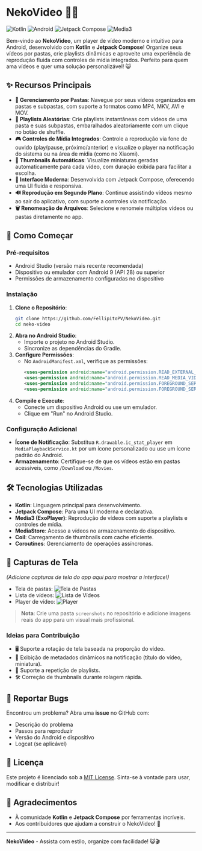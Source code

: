 # NekoVideo 🐾🎥

![Kotlin](https://img.shields.io/badge/Kotlin-1.9.22-blueviolet?logo=kotlin) ![Android](https://img.shields.io/badge/Android-9%2B-green?logo=android) ![Jetpack Compose](https://img.shields.io/badge/Jetpack%20Compose-1.6-blue?logo=android) ![Media3](https://img.shields.io/badge/Media3-1.4.1-orange?logo=android)

Bem-vindo ao **NekoVideo**, um player de vídeo moderno e intuitivo para Android, desenvolvido com **Kotlin** e **Jetpack Compose**! Organize seus vídeos por pastas, crie playlists dinâmicas e aproveite uma experiência de reprodução fluida com controles de mídia integrados. Perfeito para quem ama vídeos e quer uma solução personalizável! 😺

## ✨ Recursos Principais

- **📂 Gerenciamento por Pastas**: Navegue por seus vídeos organizados em pastas e subpastas, com suporte a formatos como MP4, MKV, AVI e MOV.
- **🔀 Playlists Aleatórias**: Crie playlists instantâneas com vídeos de uma pasta e suas subpastas, embaralhados aleatoriamente com um clique no botão de shuffle.
- **🎮 Controles de Mídia Integrados**: Controle a reprodução via fone de ouvido (play/pause, próximo/anterior) e visualize o player na notificação do sistema ou na área de mídia (como no Xiaomi).
- **📸 Thumbnails Automáticas**: Visualize miniaturas geradas automaticamente para cada vídeo, com duração exibida para facilitar a escolha.
- **📱 Interface Moderna**: Desenvolvida com Jetpack Compose, oferecendo uma UI fluida e responsiva.
- **🔊 Reprodução em Segundo Plano**: Continue assistindo vídeos mesmo ao sair do aplicativo, com suporte a controles via notificação.
- **🗑️ Renomeação de Arquivos**: Selecione e renomeie múltiplos vídeos ou pastas diretamente no app.

## 🚀 Como Começar

### Pré-requisitos
- Android Studio (versão mais recente recomendada)
- Dispositivo ou emulador com Android 9 (API 28) ou superior
- Permissões de armazenamento configuradas no dispositivo

### Instalação
1. **Clone o Repositório**:
   ```bash
   git clone https://github.com/FellipitoPV/NekoVideo.git
   cd neko-video
   ```
2. **Abra no Android Studio**:
   - Importe o projeto no Android Studio.
   - Sincronize as dependências do Gradle.
3. **Configure Permissões**:
   - No `AndroidManifest.xml`, verifique as permissões:
     ```xml
     <uses-permission android:name="android.permission.READ_EXTERNAL_STORAGE" />
     <uses-permission android:name="android.permission.READ_MEDIA_VIDEO" />
     <uses-permission android:name="android.permission.FOREGROUND_SERVICE" />
     <uses-permission android:name="android.permission.FOREGROUND_SERVICE_MEDIA_PLAYBACK" />
     ```
4. **Compile e Execute**:
   - Conecte um dispositivo Android ou use um emulador.
   - Clique em "Run" no Android Studio.

### Configuração Adicional
- **Ícone de Notificação**: Substitua `R.drawable.ic_stat_player` em `MediaPlaybackService.kt` por um ícone personalizado ou use um ícone padrão do Android.
- **Armazenamento**: Certifique-se de que os vídeos estão em pastas acessíveis, como `/Download` ou `/Movies`.

## 🛠️ Tecnologias Utilizadas

- **Kotlin**: Linguagem principal para desenvolvimento.
- **Jetpack Compose**: Para uma UI moderna e declarativa.
- **Media3 (ExoPlayer)**: Reprodução de vídeos com suporte a playlists e controles de mídia.
- **MediaStore**: Acesso a vídeos no armazenamento do dispositivo.
- **Coil**: Carregamento de thumbnails com cache eficiente.
- **Coroutines**: Gerenciamento de operações assíncronas.

## 📸 Capturas de Tela

*(Adicione capturas de tela do app aqui para mostrar a interface!)*  
- Tela de pastas: ![Tela de Pastas](screenshots/folders.png)
- Lista de vídeos: ![Lista de Vídeos](screenshots/video_list.png)
- Player de vídeo: ![Player](screenshots/player.png)

> **Nota**: Crie uma pasta `screenshots` no repositório e adicione imagens reais do app para um visual mais profissional.

### Ideias para Contribuição
- 🖥️ Suporte a rotação de tela baseada na proporção do vídeo.
- 📝 Exibição de metadados dinâmicos na notificação (título do vídeo, miniatura).
- 🔄 Suporte a repetição de playlists.
- 🛠️ Correção de thumbnails durante rolagem rápida.

## 🐞 Reportar Bugs

Encontrou um problema? Abra uma **issue** no GitHub com:
- Descrição do problema
- Passos para reproduzir
- Versão do Android e dispositivo
- Logcat (se aplicável)

## 📜 Licença

Este projeto é licenciado sob a [MIT License](LICENSE). Sinta-se à vontade para usar, modificar e distribuir!

## 🌟 Agradecimentos

- À comunidade **Kotlin** e **Jetpack Compose** por ferramentas incríveis.
- Aos contribuidores que ajudam a construir o NekoVideo! 🐾

---

**NekoVideo** - Assista com estilo, organize com facilidade! 😺🎬
